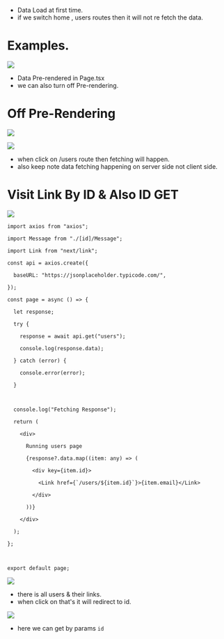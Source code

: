 
- Data Load at first time. 
- if we switch home , users routes then it will not re fetch the data.

# Examples.

![](https://i.imgur.com/sxjxlnz.png)



- Data Pre-rendered in Page.tsx
- we can also turn off Pre-rendering.

# Off Pre-Rendering

![](https://i.imgur.com/wdxIllc.png)


![](https://i.imgur.com/vmmyick.png)


- when click on /users route then fetching will happen.
- also keep note data fetching happening on server side not client side.



# Visit Link By ID & Also ID GET

![](https://i.imgur.com/Yt6rrVD.png)


```tsx
import axios from "axios";

import Message from "./[id]/Message";

import Link from "next/link";

const api = axios.create({

  baseURL: "https://jsonplaceholder.typicode.com/",

});

const page = async () => {

  let response;

  try {

    response = await api.get("users");

    console.log(response.data);

  } catch (error) {

    console.error(error);

  }

  

  console.log("Fetching Response");

  return (

    <div>

      Running users page

      {response?.data.map((item: any) => (

        <div key={item.id}>

          <Link href={`/users/${item.id}`}>{item.email}</Link>

        </div>

      ))}

    </div>

  );

};

  

export default page;
```

![](https://i.imgur.com/c3sHKwO.png)

- there is all users & their links.
- when click on that's it will redirect to id.

![](https://i.imgur.com/nNMcy95.png)

- here we can get by params `id`
